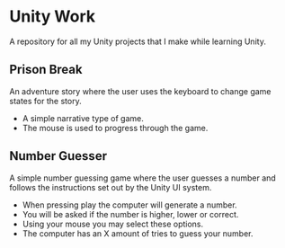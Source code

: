# Unity Work

A repository for all my Unity projects that I make while learning Unity.

## Prison Break
An adventure story where the user uses the keyboard to change game states for the story.

- A simple narrative type of game.
- The mouse is used to progress through the game.

## Number Guesser
A simple number guessing game where the user guesses a number and follows the instructions set out 
by the Unity UI system. 

- When pressing play the computer will generate a number.
- You will be asked if the number is higher, lower or correct.
- Using your mouse you may select these options.
- The computer has an X amount of tries to guess your number.
